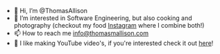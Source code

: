 - 👋 Hi, I’m @ThomasAllison
- 👀 I’m interested in Software Engineering, but also cooking and photography (checkout my food [Instagram](https://www.instagram.com/prettygood_mmfood/) where I combine both!)
- 📫 How to reach me info@thomasmallison.com
- 🎥 I like making YouTube video's, if you're interested check it out [here](https://www.youtube.com/@thomas68allison)!
